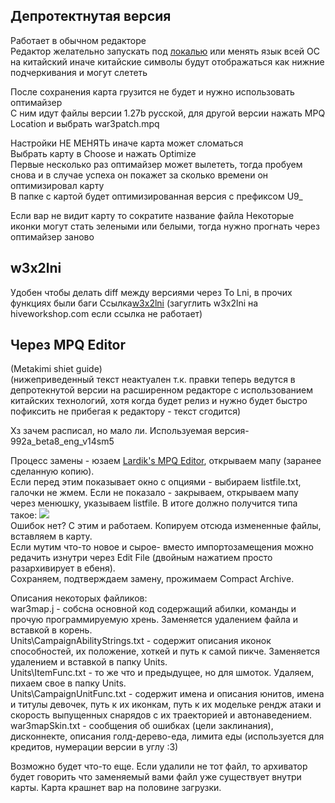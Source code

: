 ## Депротектнутая версия

Работает в обычном редакторе  
Редактор желательно запускать под [локалью](https://github.com/xupefei/Locale-Emulator/releases) или менять язык всей ОС на китайский иначе китайские символы будут отображаться как нижние подчеркивания и могут слететь

После сохранения карта грузится не будет и нужно использовать оптимайзер  
С ним идут файлы версии 1.27b русской, для другой версии нажать MPQ Location и выбрать war3patch.mpq

Настройки НЕ МЕНЯТЬ иначе карта может сломаться  
Выбрать карту в Choose и нажать Optimize  
Первые несколько раз оптимайзер может вылететь, тогда пробуем снова и в случае успеха он покажет за сколько времени он оптимизировал карту  
В папке с картой будет оптимизированная версия с префиксом U9\_

Если вар не видит карту то сократите название файла
Некоторые иконки могут стать зелеными или белыми, тогда нужно прогнать через оптимайзер заново

## w3x2lni

Удобен чтобы делать diff между версиями через To Lni, в прочих функциях были баги
Ссылка[w3x2lni](https://www.hiveworkshop.com/threads/w3x2lni-v2-7-2.305201/) (загуглить w3x2lni на hiveworkshop.com если ссылка не работает)

## Через MPQ Editor

(Metakimi shiet guide)  
(нижеприведенный текст неактуален т.к. правки теперь ведутся в депротекнутой версии на расширенном редакторе с использованием китайских технологий, хотя когда будет релиз и нужно будет быстро пофиксить не прибегая к редактору - текст сгодится)

Хз зачем расписал, но мало ли. Используемая версия- 992a_beta8_eng_v14sm5

Процесс замены - юзаем [Lardik's MPQ Editor](http://www.zezula.net/download/mpqeditor_en.zip), открываем мапу (заранее сделанную копию).  
Если перед этим показывает окно с опциями - выбираем listfile.txt, галочки не жмем. Если не показало - закрываем, открываем мапу через менюшку, указываем listfile. В итоге должно получится типа такое: ![](https://cdn.discordapp.com/attachments/401022282832674818/588272708962353152/unknown.png)  
Ошибок нет? С этим и работаем. Копируем отсюда измененные файлы, вставляем в карту.  
Если мутим что-то новое и сырое- вместо импортозамещения можно редачить изнутри через Edit File (двойным нажатием просто разархивирует в ебеня).  
Сохраняем, подтверждаем замену, прожимаем Compact Archive.

Описания некоторых файликов:  
war3map.j - собсна основной код содержащий абилки, команды и прочую программируемую хрень. Заменяется удалением файла и вставкой в корень.  
Units\CampaignAbilityStrings.txt - содержит описания иконок способностей, их положение, хоткей и путь к самой пикче. Заменяется удалением и вставкой в папку Units.  
Units\ItemFunc.txt - то же что и предыдущее, но для шмоток. Удаляем, пихаем свое в папку Units.  
Units\CampaignUnitFunc.txt - содержит имена и описания юнитов, имена и титулы девочек, путь к их иконкам, путь к их модельке рендж атаки и скорость выпущенных снарядов с их траекторией и автонаведением.  
war3mapSkin.txt - сообщения об ошибках (цели заклинания), дисконнекте, описания голд-дерево-еда, лимита еды (используется для кредитов, нумерации версии в углу :3)

Возможно будет что-то еще. Если удалили не тот файл, то архиватор будет говорить что заменяемый вами файл уже существует внутри карты. Карта крашнет вар на половине загрузки.
